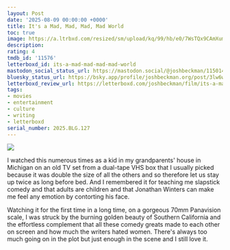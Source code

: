 ```yaml
---
layout: Post
date: '2025-08-09 00:00:00 +0000'
title: It's a Mad, Mad, Mad, Mad World
toc: true
image: https://a.ltrbxd.com/resized/sm/upload/kq/99/hb/e0/7WsTQx9CAmXumSZKHiYmZ3hqvT5-0-600-0-900-crop.jpg?v=93e2a45fc2
description:
rating: 4
tmdb_id: '11576'
letterboxd_id: its-a-mad-mad-mad-mad-world
mastodon_social_status_url: https://mastodon.social/@joshbeckman/115014904546080051
bluesky_status_url: https://bsky.app/profile/joshbeckman.org/post/3lw6w5e2xay2e
letterboxd_review_url: https://letterboxd.com/joshbeckman/film/its-a-mad-mad-mad-mad-world/
tags:
- movies
- entertainment
- culture
- writing
- letterboxd
serial_number: 2025.BLG.127
---
```

 <p><img src="https://a.ltrbxd.com/resized/sm/upload/kq/99/hb/e0/7WsTQx9CAmXumSZKHiYmZ3hqvT5-0-600-0-900-crop.jpg?v=93e2a45fc2"/></p> <p>I watched this numerous times as a kid in my grandparents' house in Michigan on an old TV set from a dual-tape VHS box that I usually picked because it was double the size of all the others and so therefore let us stay up twice as long before bed. And I remembered it for teaching me slapstick comedy and that adults are children and that Jonathan Winters can make me feel any emotion by contorting his face.</p><p>Watching it for the first time in a long time, on a gorgeous 70mm Panavision scale, I was struck by the burning golden beauty of Southern California and the effortless complement that all these comedy greats made to each other on screen and how much the writers hated women. There's always too much going on in the plot but just enough in the scene and I still love it.</p> 
